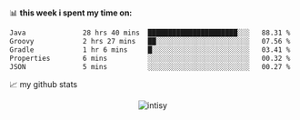 📊 **this week i spent my time on:**
<!--START_SECTION:waka-->

```txt
Java              28 hrs 40 mins  ██████████████████████░░░   88.31 %
Groovy            2 hrs 27 mins   ██░░░░░░░░░░░░░░░░░░░░░░░   07.56 %
Gradle            1 hr 6 mins     █░░░░░░░░░░░░░░░░░░░░░░░░   03.41 %
Properties        6 mins          ░░░░░░░░░░░░░░░░░░░░░░░░░   00.32 %
JSON              5 mins          ░░░░░░░░░░░░░░░░░░░░░░░░░   00.27 %
```

<!--END_SECTION:waka-->


📈 my github stats

<p align="center"> <img src="https://github-readme-stats.vercel.app/api?username=intisy&show_icons=true&theme=gotham" alt="intisy" />




